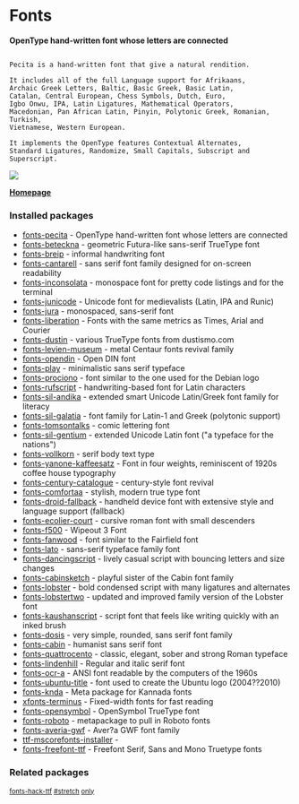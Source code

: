 # Fonts

__OpenType hand-written font whose letters are connected__

```

Pecita is a hand-written font that give a natural rendition.

It includes all of the full Language support for Afrikaans,
Archaic Greek Letters, Baltic, Basic Greek, Basic Latin,
Catalan, Central European, Chess Symbols, Dutch, Euro,
Igbo Onwu, IPA, Latin Ligatures, Mathematical Operators,
Macedonian, Pan African Latin, Pinyin, Polytonic Greek, Romanian, Turkish,
Vietnamese, Western European.

It implements the OpenType features Contextual Alternates,
Standard Ligatures, Randomize, Small Capitals, Subscript and
Superscript.

```

[![](https://screenshots.debian.net/thumbnail/fonts-pecita/)](https://screenshots.debian.net/screenshot/fonts-pecita/)


 **[Homepage](http://pecita.eu)**

### Installed packages

* [fonts-pecita](https://packages.debian.org/stretch/fonts-pecita) - OpenType hand-written font whose letters are connected
* [fonts-beteckna](https://packages.debian.org/stretch/fonts-beteckna) - geometric Futura-like sans-serif TrueType font
* [fonts-breip](https://packages.debian.org/stretch/fonts-breip) - informal handwriting font
* [fonts-cantarell](https://packages.debian.org/stretch/fonts-cantarell) - sans serif font family designed for on-screen readability
* [fonts-inconsolata](https://packages.debian.org/stretch/fonts-inconsolata) - monospace font for pretty code listings and for the terminal
* [fonts-junicode](https://packages.debian.org/stretch/fonts-junicode) - Unicode font for medievalists (Latin, IPA and Runic)
* [fonts-jura](https://packages.debian.org/stretch/fonts-jura) - monospaced, sans-serif font
* [fonts-liberation](https://packages.debian.org/stretch/fonts-liberation) - Fonts with the same metrics as Times, Arial and Courier
* [fonts-dustin](https://packages.debian.org/stretch/fonts-dustin) - various TrueType fonts from dustismo.com
* [fonts-levien-museum](https://packages.debian.org/stretch/fonts-levien-museum) - metal Centaur fonts revival family
* [fonts-opendin](https://packages.debian.org/stretch/fonts-opendin) - Open DIN font
* [fonts-play](https://packages.debian.org/stretch/fonts-play) - minimalistic sans serif typeface
* [fonts-prociono](https://packages.debian.org/stretch/fonts-prociono) - font similar to the one used for the Debian logo
* [fonts-rufscript](https://packages.debian.org/stretch/fonts-rufscript) - handwriting-based font for Latin characters
* [fonts-sil-andika](https://packages.debian.org/stretch/fonts-sil-andika) - extended smart Unicode Latin/Greek font family for literacy
* [fonts-sil-galatia](https://packages.debian.org/stretch/fonts-sil-galatia) - font family for Latin-1 and Greek (polytonic support)
* [fonts-tomsontalks](https://packages.debian.org/stretch/fonts-tomsontalks) - comic lettering font
* [fonts-sil-gentium](https://packages.debian.org/stretch/fonts-sil-gentium) - extended Unicode Latin font ("a typeface for the nations")
* [fonts-vollkorn](https://packages.debian.org/stretch/fonts-vollkorn) - serif body text type
* [fonts-yanone-kaffeesatz](https://packages.debian.org/stretch/fonts-yanone-kaffeesatz) - Font in four weights, reminiscent of 1920s coffee house typography
* [fonts-century-catalogue](https://packages.debian.org/stretch/fonts-century-catalogue) - century-style font revival
* [fonts-comfortaa](https://packages.debian.org/stretch/fonts-comfortaa) - stylish, modern true type font
* [fonts-droid-fallback](https://packages.debian.org/stretch/fonts-droid-fallback) - handheld device font with extensive style and language support (fallback)
* [fonts-ecolier-court](https://packages.debian.org/stretch/fonts-ecolier-court) - cursive roman font with small descenders
* [fonts-f500](https://packages.debian.org/stretch/fonts-f500) - Wipeout 3 Font
* [fonts-fanwood](https://packages.debian.org/stretch/fonts-fanwood) - font similar to the Fairfield font
* [fonts-lato](https://packages.debian.org/stretch/fonts-lato) - sans-serif typeface family font
* [fonts-dancingscript](https://packages.debian.org/stretch/fonts-dancingscript) - lively casual script with bouncing letters and size changes
* [fonts-cabinsketch](https://packages.debian.org/stretch/fonts-cabinsketch) - playful sister of the Cabin font family
* [fonts-lobster](https://packages.debian.org/stretch/fonts-lobster) - bold condensed script with many ligatures and alternates
* [fonts-lobstertwo](https://packages.debian.org/stretch/fonts-lobstertwo) - updated and improved family version of the Lobster font
* [fonts-kaushanscript](https://packages.debian.org/stretch/fonts-kaushanscript) - script font that feels like writing quickly with an inked brush
* [fonts-dosis](https://packages.debian.org/stretch/fonts-dosis) - very simple, rounded, sans serif font family
* [fonts-cabin](https://packages.debian.org/stretch/fonts-cabin) - humanist sans serif font
* [fonts-quattrocento](https://packages.debian.org/stretch/fonts-quattrocento) - classic, elegant, sober and strong Roman typeface
* [fonts-lindenhill](https://packages.debian.org/stretch/fonts-lindenhill) - Regular and italic serif font
* [fonts-ocr-a](https://packages.debian.org/stretch/fonts-ocr-a) - ANSI font readable by the computers of the 1960s
* [fonts-ubuntu-title](https://packages.debian.org/stretch/fonts-ubuntu-title) - font used to create the Ubuntu logo (2004??2010)
* [fonts-knda](https://packages.debian.org/stretch/fonts-knda) - Meta package for Kannada fonts
* [xfonts-terminus](https://packages.debian.org/stretch/xfonts-terminus) - Fixed-width fonts for fast reading
* [fonts-opensymbol](https://packages.debian.org/stretch/fonts-opensymbol) - OpenSymbol TrueType font
* [fonts-roboto](https://packages.debian.org/stretch/fonts-roboto) - metapackage to pull in Roboto fonts
* [fonts-averia-gwf](https://packages.debian.org/stretch/fonts-averia-gwf) - Aver?a GWF font family
* [ttf-mscorefonts-installer](https://packages.debian.org/stretch/ttf-mscorefonts-installer) - 
* [fonts-freefont-ttf](https://packages.debian.org/stretch/fonts-freefont-ttf) - Freefont Serif, Sans and Mono Truetype fonts

### Related packages

<sub> [fonts-hack-ttf](https://packages.debian.org/stretch/fonts-hack-ttf) [#stretch](https://packages.debian.org/stretch/#stretch) [only](https://packages.debian.org/stretch/only)  </sub>
